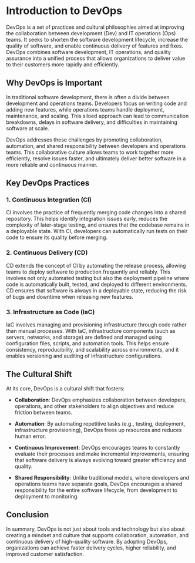# Introduction to DevOps

DevOps is a set of practices and cultural philosophies aimed at improving the collaboration between development (Dev) and IT operations (Ops) teams. It seeks to shorten the software development lifecycle, increase the quality of software, and enable continuous delivery of features and fixes. DevOps combines software development, IT operations, and quality assurance into a unified process that allows organizations to deliver value to their customers more rapidly and efficiently.

## Why DevOps is Important

In traditional software development, there is often a divide between development and operations teams. Developers focus on writing code and adding new features, while operations teams handle deployment, maintenance, and scaling. This siloed approach can lead to communication breakdowns, delays in software delivery, and difficulties in maintaining software at scale.

DevOps addresses these challenges by promoting collaboration, automation, and shared responsibility between developers and operations teams. This collaborative culture allows teams to work together more efficiently, resolve issues faster, and ultimately deliver better software in a more reliable and continuous manner.

## Key DevOps Practices

### 1. Continuous Integration (CI)
CI involves the practice of frequently merging code changes into a shared repository. This helps identify integration issues early, reduces the complexity of later-stage testing, and ensures that the codebase remains in a deployable state. With CI, developers can automatically run tests on their code to ensure its quality before merging.

### 2. Continuous Delivery (CD)
CD extends the concept of CI by automating the release process, allowing teams to deploy software to production frequently and reliably. This involves not only automated testing but also the deployment pipeline where code is automatically built, tested, and deployed to different environments. CD ensures that software is always in a deployable state, reducing the risk of bugs and downtime when releasing new features.

### 3. Infrastructure as Code (IaC)
IaC involves managing and provisioning infrastructure through code rather than manual processes. With IaC, infrastructure components (such as servers, networks, and storage) are defined and managed using configuration files, scripts, and automation tools. This helps ensure consistency, reproducibility, and scalability across environments, and it enables versioning and auditing of infrastructure configurations.

## The Cultural Shift

At its core, DevOps is a cultural shift that fosters:

- **Collaboration**: DevOps emphasizes collaboration between developers, operations, and other stakeholders to align objectives and reduce friction between teams.
  
- **Automation**: By automating repetitive tasks (e.g., testing, deployment, infrastructure provisioning), DevOps frees up resources and reduces human error.
  
- **Continuous Improvement**: DevOps encourages teams to constantly evaluate their processes and make incremental improvements, ensuring that software delivery is always evolving toward greater efficiency and quality.

- **Shared Responsibility**: Unlike traditional models, where developers and operations teams have separate goals, DevOps encourages a shared responsibility for the entire software lifecycle, from development to deployment to monitoring.



## Conclusion

In summary, DevOps is not just about tools and technology but also about creating a mindset and culture that supports collaboration, automation, and continuous delivery of high-quality software. By adopting DevOps, organizations can achieve faster delivery cycles, higher reliability, and improved customer satisfaction.
